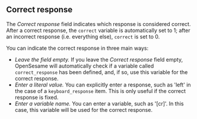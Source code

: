 ## Correct response

The *Correct response* field indicates which response is considered correct. After a correct response, the `correct` variable is automatically set to 1; after an incorrect response (i.e. everything else), `correct` is set to 0.

You can indicate the correct response in three main ways:

- *Leave the field empty.* If you leave the *Correct response* field empty, OpenSesame will automatically check if a variable called `correct_response` has been defined, and, if so, use this variable for the correct response.
- *Enter a literal value.* You can explicitly enter a response, such as 'left' in the case of a `keyboard_response` item. This is only useful if the correct response is fixed.
- *Enter a variable name.* You can enter a variable, such as '[cr]'. In this case, this variable will be used for the correct response.
